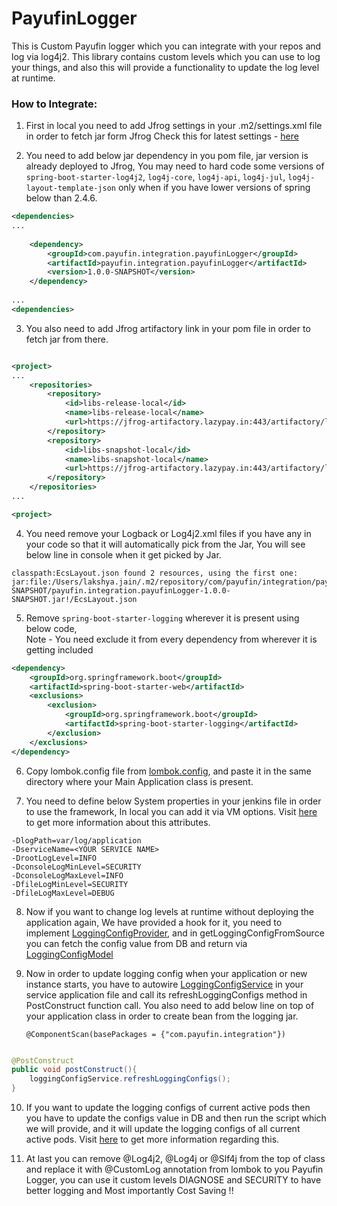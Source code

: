 # PayufinLogger
This is Custom Payufin logger which you can integrate with your repos and log via log4j2. This library contains custom levels which you can use to log your things, and also this will provide a functionality to update the log level at runtime.

### How to Integrate:

1. First in local you need to add Jfrog settings in your .m2/settings.xml file in order to fetch jar form Jfrog
Check this for latest settings - [here](https://payufin.atlassian.net/wiki/spaces/NEOB/pages/862224863/Integration+Repository+and+JFrog+artifactory)

2. You need to add below jar dependency in you pom file, jar version is already deployed to Jfrog, You may need to hard code some versions of `spring-boot-starter-log4j2`, `log4j-core`, `log4j-api`, `log4j-jul`, `log4j-layout-template-json` only when if you have lower versions of spring below than 2.4.6.

```xml
<dependencies>
...
	
	<dependency>
		<groupId>com.payufin.integration.payufinLogger</groupId>
		<artifactId>payufin.integration.payufinLogger</artifactId>
		<version>1.0.0-SNAPSHOT</version>
	</dependency>
	
...
<dependencies>

```

3. You also need to add Jfrog artifactory link in your pom file in order to fetch jar from there.
```xml

<project>
...
	<repositories>
		<repository>
			<id>libs-release-local</id>
			<name>libs-release-local</name>
			<url>https://jfrog-artifactory.lazypay.in:443/artifactory/libs-release-local/</url>
		</repository>
		<repository>
			<id>libs-snapshot-local</id>
			<name>libs-snapshot-local</name>
			<url>https://jfrog-artifactory.lazypay.in:443/artifactory/libs-snapshot-local/</url>
		</repository>
	</repositories>
...

<project>

```

4. You need remove your Logback or Log4j2.xml files if you have any in your code so that it will automatically pick from the Jar, You will see below line in console when it get picked by Jar.

```
classpath:EcsLayout.json found 2 resources, using the first one: jar:file:/Users/lakshya.jain/.m2/repository/com/payufin/integration/payufinLogger/payufin.integration.payufinLogger/1.3-SNAPSHOT/payufin.integration.payufinLogger-1.0.0-SNAPSHOT.jar!/EcsLayout.json
```


5. Remove `spring-boot-starter-logging` wherever it is present using below code, <br> Note - You need exclude it from every dependency from wherever it is getting included

```xml
<dependency>
	<groupId>org.springframework.boot</groupId>
	<artifactId>spring-boot-starter-web</artifactId>
	<exclusions>
		<exclusion>
			<groupId>org.springframework.boot</groupId>
			<artifactId>spring-boot-starter-logging</artifactId>
		</exclusion>
	</exclusions>
</dependency>
```

6. Copy lombok.config file from [lombok.config](src/main/java/com/payufin/integration/payufinLogger/lombok.config), and paste it in the same directory where your Main Application class is present.

7. You need to define below System properties in your jenkins file in order to use the framework, In local you can add it via VM options.
Visit [here](https://payufin.atlassian.net/wiki/spaces/EN/pages/1123123207/Logging+Framework) to get more information about this attributes.

```
-DlogPath=var/log/application
-DserviceName=<YOUR SERVICE NAME>
-DrootLogLevel=INFO
-DconsoleLogMinLevel=SECURITY
-DconsoleLogMaxLevel=INFO
-DfileLogMinLevel=SECURITY
-DfileLogMaxLevel=DEBUG
```
8. Now if you want to change log levels at runtime without deploying the application again, We have provided a hook for it, you need to implement 
[LoggingConfigProvider](src/main/java/com/payufin/integration/payufinLogger/services/LoggingConfigProvider.java), and in getLoggingConfigFromSource you can fetch the config value from DB and return via [LoggingConfigModel](src/main/java/com/payufin/integration/payufinLogger/models/LoggingConfigModel.java)

9. Now in order to update logging config when your application or new instance starts, you have to autowire [LoggingConfigService](src/main/java/com/payufin/integration/payufinLogger/services/LoggingConfigService.java) in your service application file and call its refreshLoggingConfigs method in PostConstruct function call.
You also need to add below line on top of your application class in order to create bean from the logging jar.

    `@ComponentScan(basePackages = {"com.payufin.integration"})`

```java

@PostConstruct
public void postConstruct(){
    loggingConfigService.refreshLoggingConfigs();
}

```

10. If you want to update the logging configs of current active pods then you have to update the configs value in DB and then run the script which we will provide, and it will update the logging configs of all current active pods.
Visit [here](https://payufin.atlassian.net/wiki/spaces/EN/pages/1123123207/Logging+Framework) to get more information regarding this.

11. At last you can remove @Log4j2, @Log4j or @Slf4j from the top of class and replace it with @CustomLog annotation from lombok to you Payufin Logger, 
you can use it custom levels DIAGNOSE and SECURITY to have better logging and Most importantly Cost Saving !!


